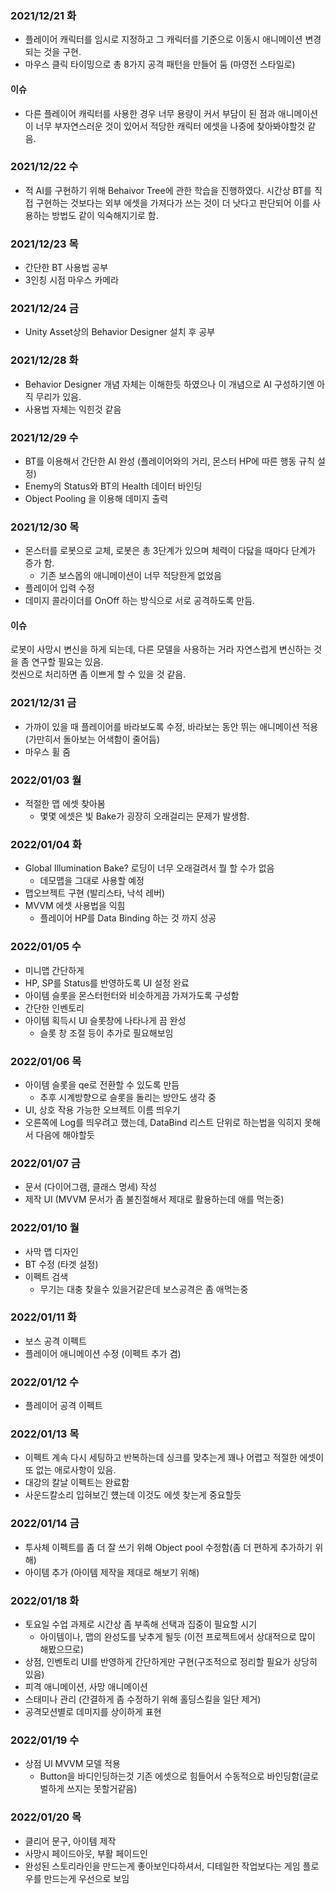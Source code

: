 ### 2021/12/21 화
- 플레이어 캐릭터를 임시로 지정하고 그 캐릭터를 기준으로 이동시 애니메이션 변경되는 것을 구현.
- 마우스 클릭 타이밍으로 총 8가지 공격 패턴을 만들어 둠 (마영전 스타일로)
#### 이슈
- 다른 플레이어 캐릭터를 사용한 경우 너무 용량이 커서 부담이 된 점과 애니메이션이 너무 부자연스러운 것이 있어서 적당한 캐릭터 에셋을 나중에 찾아봐야할것 같음.

### 2021/12/22 수
- 적 AI를 구현하기 위해 Behaivor Tree에 관한 학습을 진행하였다. 시간상 BT를 직접 구현하는 것보다는 외부 에셋을 가져다가 쓰는 것이 더 낫다고 판단되어 이를 사용하는 방법도 같이 익숙해지기로 함.

### 2021/12/23 목
- 간단한 BT 사용법 공부
- 3인칭 시점 마우스 카메라

### 2021/12/24 금
- Unity Asset상의 Behavior Designer 설치 후 공부

### 2021/12/28 화
- Behavior Designer 개념 자체는 이해한듯 하였으나 이 개념으로 AI 구성하기엔 아직 무리가 있음.
- 사용법 자체는 익힌것 같음

### 2021/12/29 수
- BT를 이용해서 간단한 AI 완성 (플레이어와의 거리, 몬스터 HP에 따른 행동 규칙 설정)
- Enemy의 Status와 BT의 Health 데이터 바인딩
- Object Pooling 을 이용해 데미지 출력

### 2021/12/30 목
- 몬스터를 로봇으로 교체, 로봇은 총 3단계가 있으며 체력이 다닳을 때마다 단계가 증가 함.
	+ 기존 보스몹의 애니메이션이 너무 적당한게 없었음
- 플레이어 입력 수정
- 데미지 콜라이더를 OnOff 하는 방식으로 서로 공격하도록 만듬.
#### 이슈
로봇이 사망시 변신을 하게 되는데, 다른 모델을 사용하는 거라 자연스럽게 변신하는 것을 좀 연구할 필요는 있음.  
컷씬으로 처리하면 좀 이쁘게 할 수 있을 것 같음.

### 2021/12/31 금
- 가까이 있을 때 플레이어를 바라보도록 수정, 바라보는 동안 뛰는 애니메이션 적용(가만히서 돌아보는 어색함이 줄어듬)
- 마우스 휠 줌

### 2022/01/03 월
- 적절한 맵 에셋 찾아봄
	+ 몇몇 에셋은 빛 Bake가 굉장히 오래걸리는 문제가 발생함.

### 2022/01/04 화
- Global Illumination Bake? 로딩이 너무 오래걸려서 뭘 할 수가 없음
	+ 데모맵을 그대로 사용할 예정
- 맵오브젝트 구현 (발리스타, 낙석 레버)
- MVVM 에셋 사용법을 익힘
	+ 플레이어 HP를 Data Binding 하는 것 까지 성공

### 2022/01/05 수
- 미니맵 간단하게
- HP, SP를 Status를 반영하도록 UI 설정 완료
- 아이템 슬롯을 몬스터헌터와 비슷하게끔 가져가도록 구성함
- 간단한 인벤토리
- 아이템 획득시 UI 슬롯창에 나타나게 끔 완성
	+ 슬롯 창 조절 등이 추가로 필요해보임

### 2022/01/06 목
- 아이템 슬롯을 qe로 전환할 수 있도록 만듬
	+ 추후 시계방향으로 슬롯을 돌리는 방안도 생각 중
- UI, 상호 작용 가능한 오브젝트 이름 띄우기
- 오른쪽에 Log를 띄우려고 했는데, DataBind 리스트 단위로 하는법을 익히지 못해서 다음에 해야할듯

### 2022/01/07 금
- 문서 (다이어그램, 클래스 명세) 작성
- 제작 UI (MVVM 문서가 좀 불친절해서 제대로 활용하는데 애를 먹는중)

### 2022/01/10 월
- 사막 맵 디자인
- BT 수정 (타겟 설정)
- 이펙트 검색
	+ 무기는 대충 찾을수 있을거같은데 보스공격은 좀 애먹는중
	

### 2022/01/11 화
- 보스 공격 이펙트
- 플레이어 애니메이션 수정 (이펙트 추가 겸)

### 2022/01/12 수
- 플레이어 공격 이펙트

### 2022/01/13 목
- 이펙트 계속 다시 세팅하고 반복하는데 싱크를 맞추는게 꽤나 어렵고 적절한 에셋이 또 없는 애로사항이 있음.
- 대강의 칼날 이펙트는 완료함
- 사운드칼소리 입혀보긴 헀는데 이것도 에셋 찾는게 중요할듯

### 2022/01/14 금
- 투사체 이펙트를 좀 더 잘 쓰기 위해 Object pool 수정함(좀 더 편하게 추가하기 위해)
- 아이템 추가 (아이템 제작을 제대로 해보기 위해)

### 2022/01/18 화
- 토요일 수업 과제로 시간상 좀 부족해 선택과 집중이 필요할 시기 
	+ 아이템이나, 맵의 완성도를 낮추게 될듯 (이전 프로젝트에서 상대적으로 많이 해봤으므로)
- 상점, 인벤토리 UI를 반영하게 간단하게만 구현(구조적으로 정리할 필요가 상당히 있음)
- 피격 애니메이션, 사망 애니메이션
- 스태미나 관리 (간결하게 좀 수정하기 위해 홀딩스킬을 일단 제거)
- 공격모션별로 데미지를 상이하게 표현

### 2022/01/19 수
- 상점 UI MVVM 모델 적용
	+ Button을 바디인딩하는것 기존 에셋으로 힘들어서 수동적으로 바인딩함(글로벌하게 쓰지는 못할거같음)

### 2022/01/20 목
- 클리어 문구, 아이템 제작 
- 사망시 페이드아웃, 부활 페이드인
- 완성된 스토리라인을 만드는게 좋아보인다하셔서, 디테일한 작업보다는 게임 플로우를 만드는게 우선으로 보임